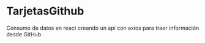 # TarjetasGithub

Consumo de datos en react creando un api con axios para traer información desde GitHub
